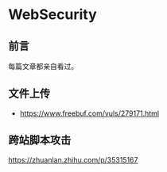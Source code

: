 # WebSecurity

## 前言

每篇文章都亲自看过。

## 文件上传

- https://www.freebuf.com/vuls/279171.html

## 跨站脚本攻击

https://zhuanlan.zhihu.com/p/35315167

